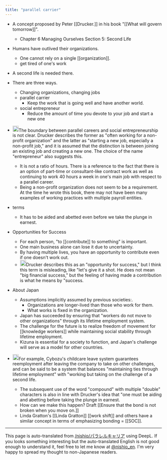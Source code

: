 ```yaml
---
title: "parallel carrier"
---
```


- A concept proposed by Peter [[Drucker.]] in his book "[[What will govern tomorrow]]".
    - Chapter 6 Managing Ourselves Section 5: Second Life

- Humans have outlived their organizations.
    - One cannot rely on a single [[organization]].
    - get tired of one's work
- A second life is needed there.
- There are three ways.
    - Changing organizations, changing jobs
    - parallel carrier
        - Keep the work that is going well and have another world.
    - social entrepreneur
        - Reduce the amount of time you devote to your job and start a new one

- <img src='https://scrapbox.io/api/pages/nishio-en/nishio/icon' alt='nishio.icon' height="19.5"/>The boundary between parallel careers and social entrepreneurship is not clear. Drucker describes the former as "often working for a non-profit organization" and the latter as "starting a new job, especially a non-profit job," and it is assumed that the distinction is between joining an existing job and creating a new one. The choice of the name "entrepreneur" also suggests this.
    - It is not a ratio of hours. There is a reference to the fact that there is an option of part-time or consultant-like contract work as well as continuing to work 40 hours a week in one's main job with respect to a parallel career.
    - Being a non-profit organization does not seem to be a requirement. At the time he wrote this book, there may not have been many examples of working practices with multiple payroll entities.

- terms
    - It has to be aided and abetted even before we take the plunge in earnest.

- Opportunities for Success
    - For each person, "to [[contribute]] to something" is important.
    - One main business alone can lose it due to uncertainty.
    - By having multiple lives, you have an opportunity to contribute even if one doesn't work out.
    - <img src='https://scrapbox.io/api/pages/nishio-en/nishio/icon' alt='nishio.icon' height="19.5"/>Drucker describes this as an "opportunity for success," but I think this term is misleading, like "let's give it a shot. He does not mean "big financial success," but the feeling of having made a contribution is what he means by "success.

- About Japan
    - Assumptions implicitly assumed by previous societies:.
        - Organizations are longer-lived than those who work for them.
        - What works is fixed in the organization.
    - Japan has succeeded by ensuring that "workers do not move to other organizations" through its lifetime employment system.
    - The challenge for the future is to realize freedom of movement for [[knowledge workers]] while maintaining social stability through lifetime employment.
    - Kizuna is essential for a society to function, and Japan's challenge will serve as a model for other countries.

- <img src='https://scrapbox.io/api/pages/nishio-en/nishio/icon' alt='nishio.icon' height="19.5"/>For example, Cybozu's childcare leave system guarantees reemployment after leaving the company to take on other challenges, and can be said to be a system that balances "maintaining ties through lifetime employment" with "working but taking on the challenge of a second life.
    - The subsequent use of the word "compound" with multiple "double" characters is also in line with Drucker's idea that "one must be aiding and abetting before taking the plunge in earnest.
    - How can we make this happen? Draft [[Ensure that the bond is not broken when you move on.]]
    - Linda Gratton's [[Linda Gratton]] [[work shift]] and others have a similar concept in terms of emphasizing bonding = [[SOC]].

---
This page is auto-translated from [/nishio/パラレルキャリア](https://scrapbox.io/nishio/パラレルキャリア) using DeepL. If you looks something interesting but the auto-translated English is not good enough to understand it, feel free to let me know at [@nishio_en](https://twitter.com/nishio_en). I'm very happy to spread my thought to non-Japanese readers.